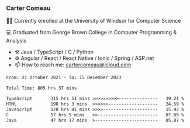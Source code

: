 ### Carter Comeau

🙋‍♂️ Currently enrolled at the University of Windsor for Computer Science

💻 Graduated from George Brown College in Computer Programming & Analysis

- ⚒️ Java / TypeScript / C / Python
- ⚙️ Angular / React / React Native / Ionic / Spring / ASP.net
- 📫 How to reach me: cartercomeau@icloud.com

<!--START_SECTION:waka-->

```txt
From: 21 October 2021 - To: 15 December 2023

Total Time: 805 hrs 37 mins

TypeScript       315 hrs 51 mins >>>>>>>>>>---------------   39.21 %
HTML             198 hrs 3 mins  >>>>>>-------------------   24.59 %
JavaScript       128 hrs 41 mins >>>>---------------------   15.97 %
C                57 hrs 5 mins   >>-----------------------   07.09 %
Java             47 hrs 17 mins  >------------------------   05.87 %
```

<!--END_SECTION:waka-->
